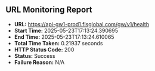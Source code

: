 ## URL Monitoring Report

- **URL:** https://api-gw1-prod1.fisglobal.com/gw/v1/health
- **Start Time:** 2025-05-23T17:13:24.390695
- **End Time:** 2025-05-23T17:13:24.610065
- **Total Time Taken:** 0.21937 seconds
- **HTTP Status Code:** 200
- **Status:** Success
- **Failure Reason:** N/A
